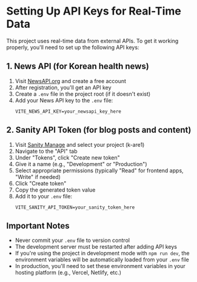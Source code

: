 # Setting Up API Keys for Real-Time Data

This project uses real-time data from external APIs. To get it working properly, you'll need to set up the following API keys:

## 1. News API (for Korean health news)

1. Visit [NewsAPI.org](https://newsapi.org/register) and create a free account
2. After registration, you'll get an API key
3. Create a `.env` file in the project root (if it doesn't exist)
4. Add your News API key to the `.env` file:
   ```
   VITE_NEWS_API_KEY=your_newsapi_key_here
   ```

## 2. Sanity API Token (for blog posts and content)

1. Visit [Sanity Manage](https://www.sanity.io/manage) and select your project (k-are1)
2. Navigate to the "API" tab
3. Under "Tokens", click "Create new token"
4. Give it a name (e.g., "Development" or "Production")
5. Select appropriate permissions (typically "Read" for frontend apps, "Write" if needed)
6. Click "Create token"
7. Copy the generated token value
8. Add it to your `.env` file:
   ```
   VITE_SANITY_API_TOKEN=your_sanity_token_here
   ```

## Important Notes

- Never commit your `.env` file to version control
- The development server must be restarted after adding API keys
- If you're using the project in development mode with `npm run dev`, the environment variables will be automatically loaded from your `.env` file
- In production, you'll need to set these environment variables in your hosting platform (e.g., Vercel, Netlify, etc.) 